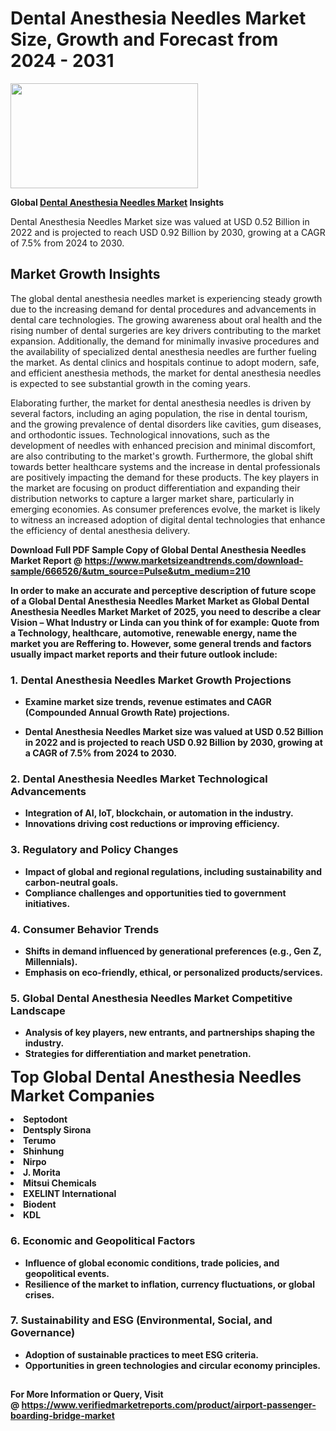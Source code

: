 <H1>Dental Anesthesia Needles Market Size, Growth and Forecast from 2024 - 2031</H1><img class="aligncenter size-medium wp-image-584254" src="https://thirdeyenews.in/wp-content/uploads/2024/09/Global-Market-Research-300x168.jpeg" alt="" width="300" height="168" /><p><strong>Global&nbsp;<a href="https://www.marketsizeandtrends.com/download-sample/666526/&amp;utm_source=Pulse&amp;utm_medium=210">Dental Anesthesia Needles Market</a> Insights</strong></p><p>Dental Anesthesia Needles Market size was valued at USD 0.52 Billion in 2022 and is projected to reach USD 0.92 Billion by 2030, growing at a CAGR of 7.5% from 2024 to 2030.</p><p><h2>Market Growth Insights</h2> <p>The global dental anesthesia needles market is experiencing steady growth due to the increasing demand for dental procedures and advancements in dental care technologies. The growing awareness about oral health and the rising number of dental surgeries are key drivers contributing to the market expansion. Additionally, the demand for minimally invasive procedures and the availability of specialized dental anesthesia needles are further fueling the market. As dental clinics and hospitals continue to adopt modern, safe, and efficient anesthesia methods, the market for dental anesthesia needles is expected to see substantial growth in the coming years.</p> <p><strong></strong></p> <p>Elaborating further, the market for dental anesthesia needles is driven by several factors, including an aging population, the rise in dental tourism, and the growing prevalence of dental disorders like cavities, gum diseases, and orthodontic issues. Technological innovations, such as the development of needles with enhanced precision and minimal discomfort, are also contributing to the market's growth. Furthermore, the global shift towards better healthcare systems and the increase in dental professionals are positively impacting the demand for these products. The key players in the market are focusing on product differentiation and expanding their distribution networks to capture a larger market share, particularly in emerging economies. As consumer preferences evolve, the market is likely to witness an increased adoption of digital dental technologies that enhance the efficiency of dental anesthesia delivery.</p> <p><strong></p><p><span class=""><strong>Download Full PDF Sample Copy of Global Dental Anesthesia Needles Market Report</strong> @ <a href="https://www.marketsizeandtrends.com/download-sample/666526/&amp;utm_source=Pulse&amp;utm_medium=210" target="_blank">https://www.marketsizeandtrends.com/download-sample/666526/&amp;utm_source=Pulse&amp;utm_medium=210</a></span></p><p>In order to make an accurate and perceptive description of future scope of a Global&nbsp;Dental Anesthesia Needles Market Market as Global&nbsp;Dental Anesthesia Needles Market Market of 2025, you need to describe a clear Vision &ndash; What Industry or Linda can you think of for example: Quote from a Technology, healthcare, automotive, renewable energy, name the market you are Reffering to. However, some general trends and factors usually impact market reports and their future outlook include:</p><h3>1.&nbsp;<strong>Dental Anesthesia Needles Market Growth Projections</strong></h3><ul><li>Examine market size trends, revenue estimates and CAGR (Compounded Annual Growth Rate) projections.</li><li><p>Dental Anesthesia Needles Market size was valued at USD 0.52 Billion in 2022 and is projected to reach USD 0.92 Billion by 2030, growing at a CAGR of 7.5% from 2024 to 2030.</p></li></ul><h3>2.&nbsp;<strong>Dental Anesthesia Needles Market Technological Advancements</strong></h3><ul><li>Integration of AI, IoT, blockchain, or automation in the industry.</li><li>Innovations driving cost reductions or improving efficiency.</li></ul><h3>3.&nbsp;<strong>Regulatory and Policy Changes</strong></h3><ul><li>Impact of global and regional regulations, including sustainability and carbon-neutral goals.</li><li>Compliance challenges and opportunities tied to government initiatives.</li></ul><h3>4.&nbsp;<strong>Consumer Behavior Trends</strong></h3><ul><li>Shifts in demand influenced by generational preferences (e.g., Gen Z, Millennials).</li><li>Emphasis on eco-friendly, ethical, or personalized products/services.</li></ul><h3>5.&nbsp;<strong>Global Dental Anesthesia Needles Market Competitive Landscape</strong></h3><ul><li>Analysis of key players, new entrants, and partnerships shaping the industry.</li><li>Strategies for differentiation and market penetration.</li></ul><p data-pm-slice="1 1 []"><span style="color: inherit; font-family: inherit; font-size: 25px;">Top Global Dental Anesthesia Needles Market Companies</span></p><div class="" data-test-id=""><p><li>Septodont</li><li> Dentsply Sirona</li><li> Terumo</li><li> Shinhung</li><li> Nirpo</li><li> J. Morita</li><li> Mitsui Chemicals</li><li> EXELINT International</li><li> Biodent</li><li> KDL</li></p></div><h3>6.&nbsp;<strong>Economic and Geopolitical Factors</strong></h3><ul><li>Influence of global economic conditions, trade policies, and geopolitical events.</li><li>Resilience of the market to inflation, currency fluctuations, or global crises.</li></ul><h3>7.&nbsp;<strong>Sustainability and ESG (Environmental, Social, and Governance)</strong></h3><ul><li>Adoption of sustainable practices to meet ESG criteria.</li><li>Opportunities in green technologies and circular economy principles.</li></ul><h2><strong style="font-size: 14px;">For More Information or Query, Visit @&nbsp;</strong><a style="background-color: #ffffff; font-size: 14px;" href="https://www.marketsizeandtrends.com/report/dental-anesthesia-needles-market/" target="_blank">https://www.verifiedmarketreports.com/product/airport-passenger-boarding-bridge-market</a></h2>
